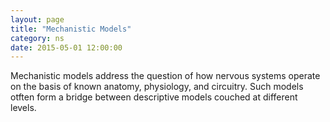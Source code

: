 ```yaml
---
layout: page
title: "Mechanistic Models"
category: ns
date: 2015-05-01 12:00:00
---
```


Mechanistic models address the question of how nervous systems operate on the basis of known anatomy, physiology, and circuitry. Such models otften form a bridge between descriptive models couched at different levels.

